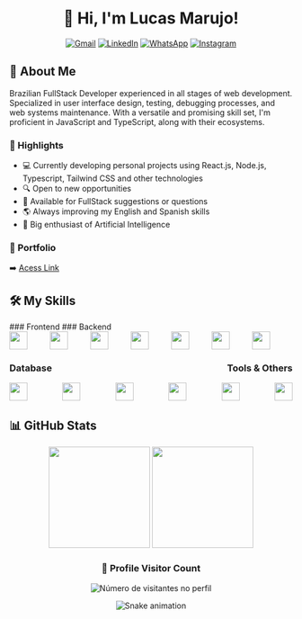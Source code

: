 <div align="center">
  
# 👋 Hi, I'm Lucas Marujo!

<p align="center">
  <a href="mailto:lucas.m.amadeu@gmail.com" title="Gmail">
  <img src="https://img.shields.io/badge/-Gmail-FF0000?style=flat-square&labelColor=FF0000&logo=gmail&logoColor=white&link=LINK-DO-SEU-GMAIL" alt="Gmail"/></a>
  <a href="https://www.linkedin.com/in/lucas-marujo-amadeu-5322a7219/" title="LinkedIn">
  <img src="https://img.shields.io/badge/-Linkedin-0e76a8?style=flat-square&logo=Linkedin&logoColor=white&link=LINK-DO-SEU-LINKEDIN" alt="LinkedIn"/></a>
  <a href="https://wa.me/5511992515086" title="WhatsApp">
  <img src="https://img.shields.io/badge/-WhatsApp-25d366?style=flat-square&labelColor=25d366&logo=whatsapp&logoColor=white&link=API-DO-SEU-WHATSAPP" alt="WhatsApp"/></a>
  <a href="https://www.instagram.com/lucas.marujo/" title="Instagram">
  <img src="https://img.shields.io/badge/-Instagram-DF0174?style=flat-square&labelColor=DF0174&logo=instagram&logoColor=white&link=LINK-DO-SEU-INSTAGRAM" alt="Instagram"/></a>
</p>

</div>

## 🚀 About Me

Brazilian FullStack Developer experienced in all stages of web development. Specialized in user interface design, testing, debugging processes, and web systems maintenance. With a versatile and promising skill set, I'm proficient in JavaScript and TypeScript, along with their ecosystems.

### 📌 Highlights
- 💻 Currently developing personal projects using React.js, Node.js, Typescript, Tailwind CSS and other technologies
- 🔍 Open to new opportunities
- 💬 Available for FullStack suggestions or questions
- 🌎 Always improving my English and Spanish skills
- 🤖 Big enthusiast of Artificial Intelligence

### 🔗 Portfolio
➡️ [Acess Link](https://lucasmarujo.github.io/portfolio-final/)

## 🛠️ My Skills

<div style="display: flex; justify-content: space-between; align-items: center; flex-wrap: wrap;">
### Frontend
### Backend
</div>

<div style="display: flex; justify-content: space-between; align-items: center; flex-wrap: wrap;">
<img src="https://cdn.jsdelivr.net/gh/devicons/devicon@latest/icons/react/react-original.svg" height="32px" />
<img src="https://cdn.jsdelivr.net/gh/devicons/devicon@latest/icons/typescript/typescript-original.svg" height="32px"/>
<img src="https://cdn.jsdelivr.net/gh/devicons/devicon@latest/icons/javascript/javascript-original.svg" height="32px"/>
<img src="https://cdn.jsdelivr.net/gh/devicons/devicon@latest/icons/tailwindcss/tailwindcss-original.svg" height="32px"/>

<img src="https://cdn.jsdelivr.net/gh/devicons/devicon@latest/icons/nodejs/nodejs-original.svg" height="32px" />
<img src="https://cdn.jsdelivr.net/gh/devicons/devicon@latest/icons/nextjs/nextjs-original.svg" height="32px"/>
<img src="https://cdn.jsdelivr.net/gh/devicons/devicon@latest/icons/python/python-original.svg" height="32px"/>
</p>

</div>

<div style="display: flex; justify-content: space-between; align-items: center; flex-wrap: wrap;">

### Database
### Tools & Others
</div>

<div style="display: flex; justify-content: space-between; align-items: center; flex-wrap: wrap;">

<img src="https://cdn.jsdelivr.net/gh/devicons/devicon@latest/icons/mysql/mysql-original-wordmark.svg" height="32px"/>
<img src="https://cdn.jsdelivr.net/gh/devicons/devicon@latest/icons/mongodb/mongodb-original-wordmark.svg" height="32px"/>
<img src="https://cdn.jsdelivr.net/gh/devicons/devicon@latest/icons/firebase/firebase-original-wordmark.svg" height="32px"/>
          
<img src="https://cdn.jsdelivr.net/gh/devicons/devicon@latest/icons/vscode/vscode-original.svg"  height="32px" />
<img src="https://cdn.jsdelivr.net/gh/devicons/devicon@latest/icons/figma/figma-original.svg"  height="32px"/>
<img src="https://cdn.jsdelivr.net/gh/devicons/devicon@latest/icons/linux/linux-original.svg" height="32px"/>
          
</div>


## 📊 GitHub Stats

<div align="center">
  <img height="180em" src="https://github-readme-stats.vercel.app/api?username=lucasmarujo&show_icons=true&theme=dark&include_all_commits=true&count_private=true"/>
  <img height="180em" src="https://github-readme-stats.vercel.app/api/top-langs/?username=lucasmarujo&layout=compact&langs_count=10&theme=dark"/>
</div>

<div align="center">
  <h3><b>📍 Profile Visitor Count</b></h3>
</div>

<p align="center">
  <img
    src="https://profile-counter.glitch.me/lucasmarujo/count.svg"
    alt="Número de visitantes no perfil"
  />
</p>

<div align="center">
  
  ![Snake animation](https://github.com/lucasmarujo/rafaballerini/blob/output/github-contribution-grid-snake.svg)
  
</div>

